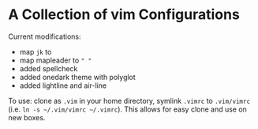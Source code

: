 # A Collection of vim Configurations

Current modifications:

* map `jk` to <ESC>
* map mapleader to `" "`
* added spellcheck
* added onedark theme with polyglot
* added lightline and air-line

To use: clone as `.vim` in your home directory, symlink `.vimrc` to `.vim/vimrc` (i.e. `ln -s ~/.vim/vimrc ~/.vimrc`). 
This allows for easy clone and use on new boxes.
